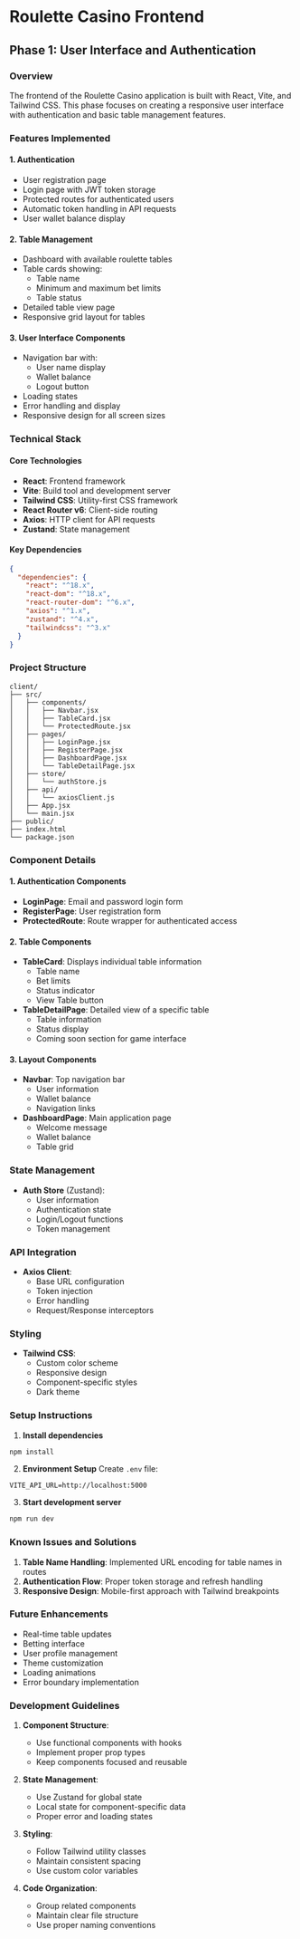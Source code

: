 # Roulette Casino Frontend

## Phase 1: User Interface and Authentication

### Overview
The frontend of the Roulette Casino application is built with React, Vite, and Tailwind CSS. This phase focuses on creating a responsive user interface with authentication and basic table management features.

### Features Implemented

#### 1. Authentication
- User registration page
- Login page with JWT token storage
- Protected routes for authenticated users
- Automatic token handling in API requests
- User wallet balance display

#### 2. Table Management
- Dashboard with available roulette tables
- Table cards showing:
  - Table name
  - Minimum and maximum bet limits
  - Table status
- Detailed table view page
- Responsive grid layout for tables

#### 3. User Interface Components
- Navigation bar with:
  - User name display
  - Wallet balance
  - Logout button
- Loading states
- Error handling and display
- Responsive design for all screen sizes

### Technical Stack

#### Core Technologies
- **React**: Frontend framework
- **Vite**: Build tool and development server
- **Tailwind CSS**: Utility-first CSS framework
- **React Router v6**: Client-side routing
- **Axios**: HTTP client for API requests
- **Zustand**: State management

#### Key Dependencies
```json
{
  "dependencies": {
    "react": "^18.x",
    "react-dom": "^18.x",
    "react-router-dom": "^6.x",
    "axios": "^1.x",
    "zustand": "^4.x",
    "tailwindcss": "^3.x"
  }
}
```

### Project Structure
```
client/
├── src/
│   ├── components/
│   │   ├── Navbar.jsx
│   │   ├── TableCard.jsx
│   │   └── ProtectedRoute.jsx
│   ├── pages/
│   │   ├── LoginPage.jsx
│   │   ├── RegisterPage.jsx
│   │   ├── DashboardPage.jsx
│   │   └── TableDetailPage.jsx
│   ├── store/
│   │   └── authStore.js
│   ├── api/
│   │   └── axiosClient.js
│   ├── App.jsx
│   └── main.jsx
├── public/
├── index.html
└── package.json
```

### Component Details

#### 1. Authentication Components
- **LoginPage**: Email and password login form
- **RegisterPage**: User registration form
- **ProtectedRoute**: Route wrapper for authenticated access

#### 2. Table Components
- **TableCard**: Displays individual table information
  - Table name
  - Bet limits
  - Status indicator
  - View Table button
- **TableDetailPage**: Detailed view of a specific table
  - Table information
  - Status display
  - Coming soon section for game interface

#### 3. Layout Components
- **Navbar**: Top navigation bar
  - User information
  - Wallet balance
  - Navigation links
- **DashboardPage**: Main application page
  - Welcome message
  - Wallet balance
  - Table grid

### State Management
- **Auth Store** (Zustand):
  - User information
  - Authentication state
  - Login/Logout functions
  - Token management

### API Integration
- **Axios Client**:
  - Base URL configuration
  - Token injection
  - Error handling
  - Request/Response interceptors

### Styling
- **Tailwind CSS**:
  - Custom color scheme
  - Responsive design
  - Component-specific styles
  - Dark theme

### Setup Instructions

1. **Install dependencies**
```bash
npm install
```

2. **Environment Setup**
Create `.env` file:
```
VITE_API_URL=http://localhost:5000
```

3. **Start development server**
```bash
npm run dev
```

### Known Issues and Solutions
1. **Table Name Handling**: Implemented URL encoding for table names in routes
2. **Authentication Flow**: Proper token storage and refresh handling
3. **Responsive Design**: Mobile-first approach with Tailwind breakpoints

### Future Enhancements
- Real-time table updates
- Betting interface
- User profile management
- Theme customization
- Loading animations
- Error boundary implementation

### Development Guidelines
1. **Component Structure**:
   - Use functional components with hooks
   - Implement proper prop types
   - Keep components focused and reusable

2. **State Management**:
   - Use Zustand for global state
   - Local state for component-specific data
   - Proper error and loading states

3. **Styling**:
   - Follow Tailwind utility classes
   - Maintain consistent spacing
   - Use custom color variables

4. **Code Organization**:
   - Group related components
   - Maintain clear file structure
   - Use proper naming conventions 
